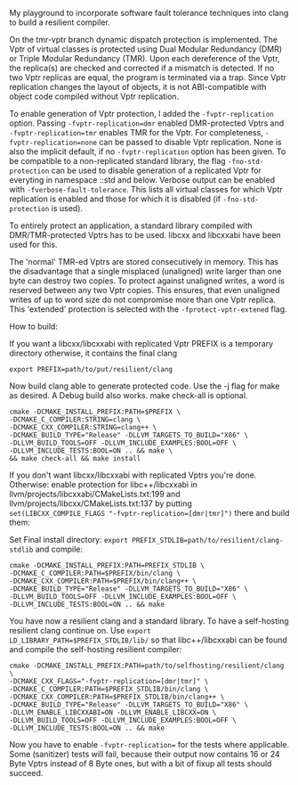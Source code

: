 My playground to incorporate software fault tolerance techniques into clang to
build a resilient compiler.

On the tmr-vptr branch dynamic dispatch protection is implemented. The Vptr of
virtual classes is protected using Dual Modular Redundancy (DMR) or Triple
Modular Redundancy (TMR). Upon each dereference of the Vptr, the replica(s) are
checked and corrected if a mismatch is detected. If no two Vptr replicas are
equal, the program is terminated via a trap. Since Vptr replication changes the
layout of objects, it is not ABI-compatible with object code compiled without
Vptr replication.

To enable generation of Vptr protection, I added the `-fvptr-replication`
option.  Passing `-fvptr-replication=dmr` enabled DMR-protected Vptrs and
`-fvptr-replication=tmr` enables TMR for the Vptr. For completeness,
`-fvptr-replication=none` can be passed to disable Vptr replication. None is
also the implicit default, if no `-fvptr-replication` option has been given.
To be compatible to a non-replicated standard library, the flag
`-fno-std-protection` can be used to disable generation of a replicated Vptr
for everyting in namespace ::std and below.
Verbose output can be enabled with `-fverbose-fault-tolerance`. This lists all
virtual classes for which Vptr replication is enabled and those for which it is
disabled (if `-fno-std-protection` is used).

To entirely protect an application, a standard library compiled with
DMR/TMR-protected Vptrs has to be used. libcxx and libcxxabi have been used for
this.

The 'normal' TMR-ed Vptrs are stored consecutively in memory. This has the
disadvantage that a single misplaced (unaligned) write larger than one byte can
destroy two copies. To protect against unaligned writes, a word is reserved
between any two Vptr copies. This ensures, that even unaligned writes of up to
word size do not compromise more than one Vptr replica. This 'extended'
protection is selected with the `-fprotect-vptr-extened` flag.

How to build:

If you want a libcxx/libcxxabi with replicated Vptr PREFIX is a temporary
directory otherwise, it contains the final clang

```
export PREFIX=path/to/put/resilient/clang
```

Now build clang able to generate protected code. Use the -j flag for make as
desired. A Debug build also works. make check-all is optional.

```
cmake -DCMAKE_INSTALL_PREFIX:PATH=$PREFIX \
-DCMAKE_C_COMPILER:STRING=clang \
-DCMAKE_CXX_COMPILER:STRING=clang++ \
-DCMAKE_BUILD_TYPE="Release" -DLLVM_TARGETS_TO_BUILD="X86" \
-DLLVM_BUILD_TOOLS=OFF -DLLVM_INCLUDE_EXAMPLES:BOOL=OFF \
-DLLVM_INCLUDE_TESTS:BOOL=ON .. && make \
&& make check-all && make install
```

If you don't want libcxx/libcxxabi with replicated Vptrs you're done.
Otherwise: enable protection for libc++/libcxxabi in
llvm/projects/libcxxabi/CMakeLists.txt:199 and
llvm/projects/libcxx/CMakeLists.txt:137 by putting 
`set(LIBCXX_COMPILE_FLAGS "-fvptr-replication=[dmr|tmr]")` there and build them:

Set Final install directory: 
`export PREFIX_STDLIB=path/to/resilient/clang-stdlib` and compile:

```
cmake -DCMAKE_INSTALL_PREFIX:PATH=PREFIX_STDLIB \
-DCMAKE_C_COMPILER:PATH=$PREFIX/bin/clang \
-DCMAKE_CXX_COMPILER:PATH=$PREFIX/bin/clang++ \
-DCMAKE_BUILD_TYPE="Release" -DLLVM_TARGETS_TO_BUILD="X86" \
-DLLVM_BUILD_TOOLS=OFF -DLLVM_INCLUDE_EXAMPLES:BOOL=OFF \
-DLLVM_INCLUDE_TESTS:BOOL=ON .. && make
```

You have now a resilient clang and a standard library. To have a self-hosting
resilient clang continue on. Use `export LD_LIBRARY_PATH=$PREFIX_STDLIB/lib/`
so that libc++/libcxxabi can be found and compile the self-hosting resilient
compiler:

```
cmake -DCMAKE_INSTALL_PREFIX:PATH=path/to/selfhosting/resilient/clang \
-DCMAKE_CXX_FLAGS="-fvptr-replication=[dmr|tmr]" \
-DCMAKE_C_COMPILER:PATH=$PREFIX_STDLIB/bin/clang \
-DCMAKE_CXX_COMPILER:PATH=$PREFIX_STDLIB/bin/clang++ \
-DCMAKE_BUILD_TYPE="Release" -DLLVM_TARGETS_TO_BUILD="X86" \
-DLLVM_ENABLE_LIBCXXABI=ON -DLLVM_ENABLE_LIBCXX=ON \
-DLLVM_BUILD_TOOLS=OFF -DLLVM_INCLUDE_EXAMPLES:BOOL=OFF \
-DLLVM_INCLUDE_TESTS:BOOL=ON .. && make
```

Now you have to enable `-fvptr-replication=` for the tests where applicable.
Some (sanitizer) tests will fail, because their output now contains 16 or 24
Byte Vptrs instead of 8 Byte ones, but with a bit of fixup all tests should
succeed.

